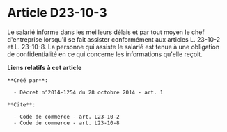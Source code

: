 # Article D23-10-3

Le salarié informe dans les meilleurs délais et par tout moyen le chef d'entreprise lorsqu'il se fait assister conformément
aux articles L. 23-10-2 et L. 23-10-8. La personne qui assiste le salarié est tenue à une obligation de confidentialité en ce
qui concerne les informations qu'elle reçoit.

**Liens relatifs à cet article**

	**Créé par**:

	  - Décret n°2014-1254 du 28 octobre 2014 - art. 1

	**Cite**:

	  - Code de commerce - art. L23-10-2
	  - Code de commerce - art. L23-10-8
